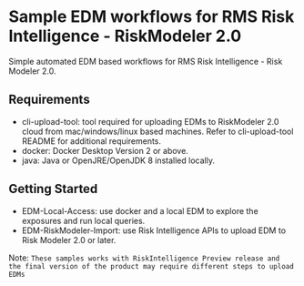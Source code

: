 # Sample EDM workflows for RMS Risk Intelligence - RiskModeler 2.0 

Simple automated EDM based workflows for RMS Risk Intelligence - Risk Modeler 2.0. 

## Requirements
- cli-upload-tool: tool required for uploading EDMs to RiskModeler 2.0 cloud from mac/windows/linux based machines. Refer to cli-upload-tool README for additional requirements. 
- docker: Docker Desktop Version 2 or above. 
- java: Java or OpenJRE/OpenJDK 8 installed locally. 

## Getting Started
- EDM-Local-Access: use docker and a local EDM to explore the exposures and run local queries. 
- EDM-RiskModeler-Import: use Risk Intelligence APIs to upload EDM to Risk Modeler 2.0 or later. 

Note: ```These samples works with RiskIntelligence Preview release and the final version of the product may require different steps to upload EDMs```